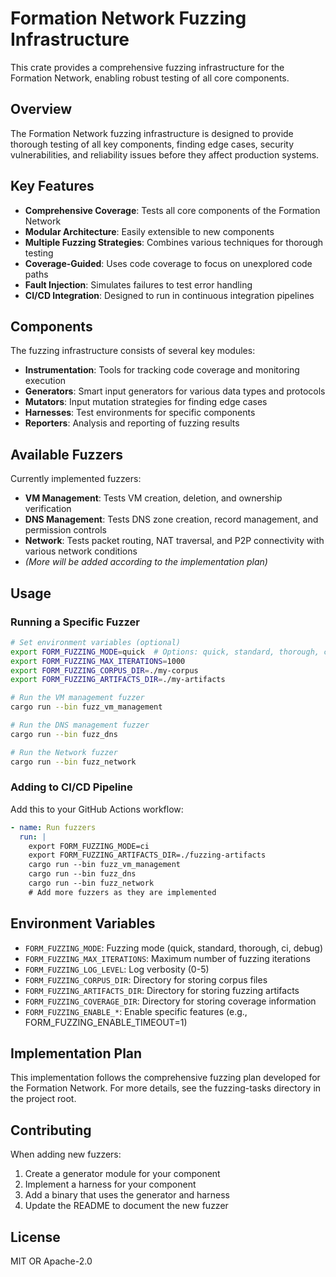 # Formation Network Fuzzing Infrastructure

This crate provides a comprehensive fuzzing infrastructure for the Formation Network, enabling robust testing of all core components.

## Overview

The Formation Network fuzzing infrastructure is designed to provide thorough testing of all key components, finding edge cases, security vulnerabilities, and reliability issues before they affect production systems.

## Key Features

- **Comprehensive Coverage**: Tests all core components of the Formation Network
- **Modular Architecture**: Easily extensible to new components
- **Multiple Fuzzing Strategies**: Combines various techniques for thorough testing
- **Coverage-Guided**: Uses code coverage to focus on unexplored code paths
- **Fault Injection**: Simulates failures to test error handling
- **CI/CD Integration**: Designed to run in continuous integration pipelines

## Components

The fuzzing infrastructure consists of several key modules:

- **Instrumentation**: Tools for tracking code coverage and monitoring execution
- **Generators**: Smart input generators for various data types and protocols
- **Mutators**: Input mutation strategies for finding edge cases
- **Harnesses**: Test environments for specific components
- **Reporters**: Analysis and reporting of fuzzing results

## Available Fuzzers

Currently implemented fuzzers:

- **VM Management**: Tests VM creation, deletion, and ownership verification
- **DNS Management**: Tests DNS zone creation, record management, and permission controls
- **Network**: Tests packet routing, NAT traversal, and P2P connectivity with various network conditions
- *(More will be added according to the implementation plan)*

## Usage

### Running a Specific Fuzzer

```bash
# Set environment variables (optional)
export FORM_FUZZING_MODE=quick  # Options: quick, standard, thorough, ci, debug
export FORM_FUZZING_MAX_ITERATIONS=1000
export FORM_FUZZING_CORPUS_DIR=./my-corpus
export FORM_FUZZING_ARTIFACTS_DIR=./my-artifacts

# Run the VM management fuzzer
cargo run --bin fuzz_vm_management

# Run the DNS management fuzzer
cargo run --bin fuzz_dns

# Run the Network fuzzer
cargo run --bin fuzz_network
```

### Adding to CI/CD Pipeline

Add this to your GitHub Actions workflow:

```yaml
- name: Run fuzzers
  run: |
    export FORM_FUZZING_MODE=ci
    export FORM_FUZZING_ARTIFACTS_DIR=./fuzzing-artifacts
    cargo run --bin fuzz_vm_management
    cargo run --bin fuzz_dns
    cargo run --bin fuzz_network
    # Add more fuzzers as they are implemented
```

## Environment Variables

- `FORM_FUZZING_MODE`: Fuzzing mode (quick, standard, thorough, ci, debug)
- `FORM_FUZZING_MAX_ITERATIONS`: Maximum number of fuzzing iterations
- `FORM_FUZZING_LOG_LEVEL`: Log verbosity (0-5)
- `FORM_FUZZING_CORPUS_DIR`: Directory for storing corpus files
- `FORM_FUZZING_ARTIFACTS_DIR`: Directory for storing fuzzing artifacts
- `FORM_FUZZING_COVERAGE_DIR`: Directory for storing coverage information
- `FORM_FUZZING_ENABLE_*`: Enable specific features (e.g., FORM_FUZZING_ENABLE_TIMEOUT=1)

## Implementation Plan

This implementation follows the comprehensive fuzzing plan developed for the Formation Network. For more details, see the fuzzing-tasks directory in the project root.

## Contributing

When adding new fuzzers:

1. Create a generator module for your component
2. Implement a harness for your component
3. Add a binary that uses the generator and harness
4. Update the README to document the new fuzzer

## License

MIT OR Apache-2.0 